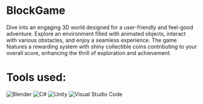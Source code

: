# BlockGame
Dive into an engaging 3D world designed for a user-friendly and feel-good adventure. Explore an environment filled with animated objects, interact with various obstacles, and enjoy a seamless experience. The game features a rewarding system with shiny collectible coins contributing to your overall score, enhancing the thrill of exploration and achievement.

# Tools used:
![Blender](https://img.shields.io/badge/blender-%23F5792A.svg?style=for-the-badge&logo=blender&logoColor=white)
![C#](https://img.shields.io/badge/C%23-239120?style=for-the-badge&logo=c-sharp&logoColor=white)
![Unity](https://img.shields.io/badge/Unity-100000?style=for-the-badge&logo=unity&logoColor=white)
![Visual Studio Code](https://img.shields.io/badge/Visual_Studio_Code-0078D4?style=for-the-badge&logo=visual%20studio%20code&logoColor=white)
